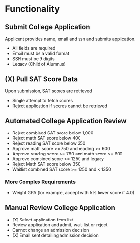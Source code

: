# Functionality

## Submit College Application

Applicant provides name, email and ssn and submits application.

- All fields are required
- Email must be a valid format
- SSN must be 9 digits
- Legacy (Child of Alumnus)

## (X) Pull SAT Score Data

Upon submission, SAT scores are retrieved

- Single attempt to fetch scores
- Reject application if scores cannot be retrieved

## Automated College Application Review

- Reject combined SAT score below 1,000
- Reject math SAT score below 400
- Reject reading SAT score below 350
- Approve math score >= 750 and reading >= 600
- Approve reading score >= 780 and math score >= 600
- Approve combined score >= 1250 and legacy
- Reject Math SAT score below 350
- Waitlist combined SAT score >= 1250 and < 1350

### More Complex Requirements

- Weight GPA (for example, accept with 5% lower score if 4.0)

## Manual Review College Application

- (X) Select application from list
- Review application and admit, wait-list or reject
- Cannot change an admission decision
- (X) Email sent detailing admission decision
